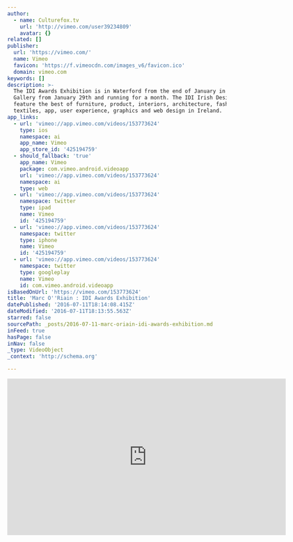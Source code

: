 ```yaml
---
author:
  - name: Culturefox.tv
    url: 'http://vimeo.com/user39234809'
    avatar: {}
related: []
publisher:
  url: 'https://vimeo.com/'
  name: Vimeo
  favicon: 'https://f.vimeocdn.com/images_v6/favicon.ico'
  domain: vimeo.com
keywords: []
description: >-
  The IDI Awards Exhibition is in Waterford from the end of January in the SOMA
  Gallery from January 29th and running for a month. The IDI Irish Design awards
  feature the best of furniture, product, interiors, architecture, fashion,
  textiles, app, user experience, graphics and web design in Ireland.
app_links:
  - url: 'vimeo://app.vimeo.com/videos/153773624'
    type: ios
    namespace: ai
    app_name: Vimeo
    app_store_id: '425194759'
  - should_fallback: 'true'
    app_name: Vimeo
    package: com.vimeo.android.videoapp
    url: 'vimeo://app.vimeo.com/videos/153773624'
    namespace: ai
    type: web
  - url: 'vimeo://app.vimeo.com/videos/153773624'
    namespace: twitter
    type: ipad
    name: Vimeo
    id: '425194759'
  - url: 'vimeo://app.vimeo.com/videos/153773624'
    namespace: twitter
    type: iphone
    name: Vimeo
    id: '425194759'
  - url: 'vimeo://app.vimeo.com/videos/153773624'
    namespace: twitter
    type: googleplay
    name: Vimeo
    id: com.vimeo.android.videoapp
isBasedOnUrl: 'https://vimeo.com/153773624'
title: 'Marc O''Riain : IDI Awards Exhibition'
datePublished: '2016-07-11T18:14:08.415Z'
dateModified: '2016-07-11T18:13:55.563Z'
starred: false
sourcePath: _posts/2016-07-11-marc-oriain-idi-awards-exhibition.md
inFeed: true
hasPage: false
inNav: false
_type: VideoObject
_context: 'http://schema.org'

---
```

<iframe src="https://cdn.embedly.com/widgets/media.html?src=https%3A%2F%2Fplayer.vimeo.com%2Fvideo%2F153773624&amp;url=https%3A%2F%2Fvimeo.com%2F153773624&amp;image=http%3A%2F%2Fi.vimeocdn.com%2Fvideo%2F554159145_640.jpg&amp;key=b7d04c9b404c499eba89ee7072e1c4f7&amp;type=text%2Fhtml&amp;schema=vimeo" width="640" height="360" scrolling="no" frameborder="0" allowfullscreen="" style=""></iframe>